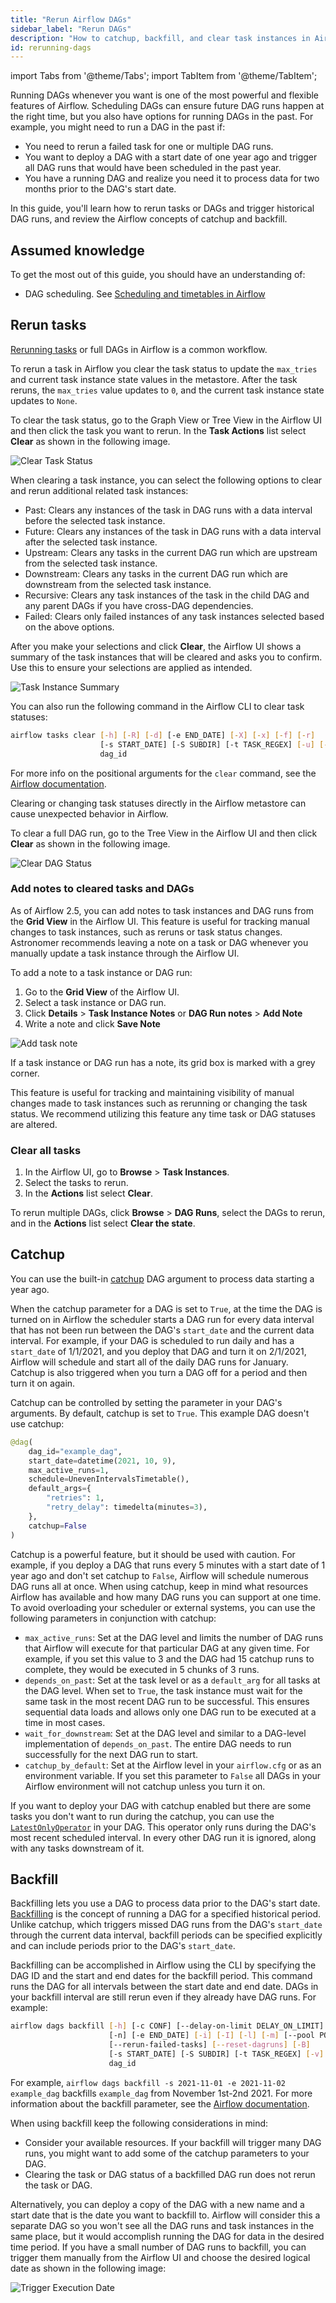 ```yaml
---
title: "Rerun Airflow DAGs"
sidebar_label: "Rerun DAGs"
description: "How to catchup, backfill, and clear task instances in Airflow."
id: rerunning-dags
---
```


import Tabs from '@theme/Tabs';
import TabItem from '@theme/TabItem';

Running DAGs whenever you want is one of the most powerful and flexible features of Airflow. Scheduling DAGs can ensure future DAG runs happen at the right time, but you also have options for running DAGs in the past. For example, you might need to run a DAG in the past if:

- You need to rerun a failed task for one or multiple DAG runs.
- You want to deploy a DAG with a start date of one year ago and trigger all DAG runs that would have been scheduled in the past year.
- You have a running DAG and realize you need it to process data for two months prior to the DAG's start date.

In this guide, you'll learn how to rerun tasks or DAGs and trigger historical DAG runs, and review the Airflow concepts of catchup and backfill.

## Assumed knowledge

To get the most out of this guide, you should have an understanding of:

- DAG scheduling. See [Scheduling and timetables in Airflow](scheduling-in-airflow.md)

## Rerun tasks

[Rerunning tasks](https://airflow.apache.org/docs/apache-airflow/stable/dag-run.html#re-run-tasks) or full DAGs in Airflow is a common workflow. 

To rerun a task in Airflow you clear the task status to update the `max_tries` and current task instance state values in the metastore. After the task reruns, the `max_tries` value updates to `0`, and the current task instance state updates to `None`.

To clear the task status, go to the Graph View or Tree View in the Airflow UI and then click the task you want to rerun. In the **Task Actions** list select **Clear** as shown in the following image. 

![Clear Task Status](/img/guides/clear_tasks_ui.png)

When clearing a task instance, you can select the following options to clear and rerun additional related task instances:

- Past: Clears any instances of the task in DAG runs with a data interval before the selected task instance.
- Future: Clears any instances of the task in DAG runs with a data interval after the selected task instance.
- Upstream: Clears any tasks in the current DAG run which are upstream from the selected task instance.
- Downstream: Clears any tasks in the current DAG run which are downstream from the selected task instance.
- Recursive: Clears any task instances of the task in the child DAG and any parent DAGs if you have cross-DAG dependencies.
- Failed: Clears only failed instances of any task instances selected based on the above options.

After you make your selections and click **Clear**, the Airflow UI shows a summary of the task instances that will be cleared and asks you to confirm. Use this to ensure your selections are applied as intended.

![Task Instance Summary](/img/guides/task_instance_confirmation.png)

You can also run the following command in the Airflow CLI to clear task statuses:

``` bash
airflow tasks clear [-h] [-R] [-d] [-e END_DATE] [-X] [-x] [-f] [-r]
                    [-s START_DATE] [-S SUBDIR] [-t TASK_REGEX] [-u] [-y]
                    dag_id
```

For more info on the positional arguments for the `clear` command, see the [Airflow documentation](https://airflow.apache.org/docs/apache-airflow/stable/cli-and-env-variables-ref.html#clear).

Clearing or changing task statuses directly in the Airflow metastore can cause unexpected behavior in Airflow.

To clear a full DAG run, go to the Tree View in the Airflow UI and then click **Clear** as shown in the following image. 

![Clear DAG Status](/img/guides/clear_dag_ui.png)

### Add notes to cleared tasks and DAGs

As of Airflow 2.5, you can add notes to task instances and DAG runs from the **Grid View** in the Airflow UI. This feature is useful for tracking manual changes to task instances, such as reruns or task status changes. Astronomer recommends leaving a note on a task or DAG whenever you manually update a task instance through the Airflow UI.

To add a note to a task instance or DAG run:

1.  Go to the **Grid View** of the Airflow UI.
2. Select a task instance or DAG run.
3. Click **Details** > **Task Instance Notes** or **DAG Run notes** > **Add Note**
4. Write a note and click **Save Note**

![Add task note](/img/guides/2_5_task_notes.png)

If a task instance or DAG run has a note, its grid box is marked with a grey corner. 

This feature is useful for tracking and maintaining visibility of manual changes made to task instances such as rerunning or changing the task status. We recommend utilizing this feature any time task or DAG statuses are altered.

### Clear all tasks

1. In the Airflow UI, go to **Browse** > **Task Instances**. 
2. Select the tasks to rerun.
3. In the **Actions** list select **Clear**.

To rerun multiple DAGs, click **Browse** > **DAG Runs**, select the DAGs to rerun, and in the **Actions** list select **Clear the state**.

## Catchup

You can use the built-in [catchup](https://airflow.apache.org/docs/apache-airflow/stable/dag-run.html#catchup) DAG argument to process data starting a year ago.

When the catchup parameter for a DAG is set to `True`, at the time the DAG is turned on in Airflow the scheduler starts a DAG run for every data interval that has not been run between the DAG's `start_date` and the current data interval. For example, if your DAG is scheduled to run daily and has a `start_date` of 1/1/2021, and you deploy that DAG and turn it on 2/1/2021, Airflow will schedule and start all of the daily DAG runs for January. Catchup is also triggered when you turn a DAG off for a period and then turn it on again.

Catchup can be controlled by setting the parameter in your DAG's arguments. By default, catchup is set to `True`. This example DAG doesn't use catchup:

```python
@dag(
    dag_id="example_dag",
    start_date=datetime(2021, 10, 9), 
    max_active_runs=1,
    schedule=UnevenIntervalsTimetable(),
    default_args={
        "retries": 1,
        "retry_delay": timedelta(minutes=3),
    },
    catchup=False
)
```

Catchup is a powerful feature, but it should be used with caution. For example, if you deploy a DAG that runs every 5 minutes with a start date of 1 year ago and don't set catchup to `False`, Airflow will schedule numerous DAG runs all at once. When using catchup, keep in mind what resources Airflow has available and how many DAG runs you can support at one time. To avoid overloading your scheduler or external systems, you can use the following parameters in conjunction with catchup: 

- `max_active_runs`: Set at the DAG level and limits the number of DAG runs that Airflow will execute for that particular DAG at any given time. For example, if you set this value to 3 and the DAG had 15 catchup runs to complete, they would be executed in 5 chunks of 3 runs.
- `depends_on_past`: Set at the task level or as a `default_arg` for all tasks at the DAG level. When set to `True`, the task instance must wait for the same task in the most recent DAG run to be successful. This ensures sequential data loads and allows only one DAG run to be executed at a time in most cases.
- `wait_for_downstream`: Set at the DAG level and similar to a DAG-level implementation of `depends_on_past`. The entire DAG needs to run successfully for the next DAG run to start.
- `catchup_by_default`: Set at the Airflow level in your `airflow.cfg` or as an environment variable. If you set this parameter to `False` all DAGs in your Airflow environment will not catchup unless you turn it on.

If you want to deploy your DAG with catchup enabled but there are some tasks you don't want to run during the catchup, you can use the [`LatestOnlyOperator`](https://registry.astronomer.io/providers/apache-airflow/modules/latestonlyoperator) in your DAG. This operator only runs during the DAG's most recent scheduled interval. In every other DAG run it is ignored, along with any tasks downstream of it.

## Backfill

Backfilling lets you use a DAG to process data prior to the DAG's start date. [Backfilling](https://airflow.apache.org/docs/apache-airflow/stable/dag-run.html#backfill) is the concept of running a DAG for a specified historical period. Unlike catchup, which triggers missed DAG runs from the DAG's `start_date` through the current data interval, backfill periods can be specified explicitly and can include periods prior to the DAG's `start_date`. 

Backfilling can be accomplished in Airflow using the CLI by specifying the DAG ID and the start and end dates for the backfill period. This command runs the DAG for all intervals between the start date and end date. DAGs in your backfill interval are still rerun even if they already have DAG runs. For example:

```bash
airflow dags backfill [-h] [-c CONF] [--delay-on-limit DELAY_ON_LIMIT] [-x]
                      [-n] [-e END_DATE] [-i] [-I] [-l] [-m] [--pool POOL]
                      [--rerun-failed-tasks] [--reset-dagruns] [-B]
                      [-s START_DATE] [-S SUBDIR] [-t TASK_REGEX] [-v] [-y]
                      dag_id
```

For example, `airflow dags backfill -s 2021-11-01 -e 2021-11-02 example_dag` backfills `example_dag` from November 1st-2nd 2021. For more information about the backfill parameter, see the [Airflow documentation](https://airflow.apache.org/docs/apache-airflow/stable/cli-and-env-variables-ref.html#backfill). 

When using backfill keep the following considerations in mind:

- Consider your available resources. If your backfill will trigger many DAG runs, you might want to add some of the catchup parameters to your DAG.
- Clearing the task or DAG status of a backfilled DAG run does not rerun the task or DAG.

Alternatively, you can deploy a copy of the DAG with a new name and a start date that is the date you want to backfill to. Airflow will consider this a separate DAG so you won't see all the DAG runs and task instances in the same place, but it would accomplish running the DAG for data in the desired time period. If you have a small number of DAG runs to backfill, you can trigger them manually from the Airflow UI and choose the desired logical date as shown in the following image:

![Trigger Execution Date](/img/guides/trigger_execution_date.png)
